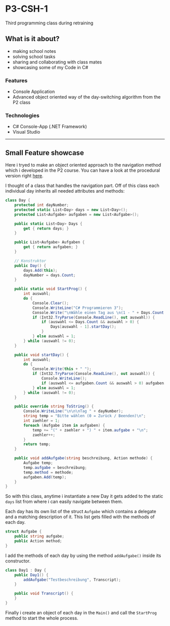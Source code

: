 # P3-CSH-1
Third programming class during retraining

## What is it about?

- making school notes
- solving school tasks
- sharing and collaborating with class mates
- showcasing some of my Code in C#

### Features

- Console Application
- Advanced object oriented way of the day-switching algorithm from the P2 class

### Technologies

- C# Console-App (.NET Framework)
- Visual Studio

---

## Small Feature showcase

Here i tryed to make an object oriented approach to the navigation method which i developed in the P2 course. You can have a look at the procedural version right [here](https://github.com/TobMoeller/P2-C-1).

I thought of a class that handles the navigation part. Off of this class each individual day inherits all needed attributes and methods:

```csharp
class Day {
    protected int dayNumber;
    protected static List<Day> days = new List<Day>();
    protected List<Aufgabe> aufgaben = new List<Aufgabe>();

    public static List<Day> Days {
        get { return days; }
    }

    public List<Aufgabe> Aufgaben {
        get { return aufgaben; }
    }

    // Konstruktor
    public Day() {
        days.Add(this);
        dayNumber = days.Count;
    }

    public static void StartProg() {
        int auswahl;
        do {
            Console.Clear();
            Console.WriteLine("C# Programmieren 3");
            Console.Write("\nWähle einen Tag aus \n(1 - " + Days.Count + ", 0 = Ende)\n ");
            if (Int32.TryParse(Console.ReadLine(), out auswahl)) {
                if (auswahl <= Days.Count && auswahl > 0) {
                    Days[auswahl - 1].startDay();
                }
            } else auswahl = 1;
        } while (auswahl != 0);
    }

    public void startDay() {
        int auswahl;
        do {
            Console.Write(this + " ");
            if (Int32.TryParse(Console.ReadLine(), out auswahl)) {
                Console.WriteLine();
                if (auswahl <= aufgaben.Count && auswahl > 0) aufgaben[auswahl - 1].method();
            } else auswahl = 1;
        } while (auswahl != 0);
    }

    public override string ToString() {
        Console.WriteLine("\n\n\nTag " + dayNumber);
        string temp = "Bitte wählen (0 = Zurück / Beenden)\n";
        int zaehler = 1;
        foreach (Aufgabe item in aufgaben) {
            temp += "(" + zaehler + ") " + item.aufgabe + "\n";
            zaehler++;
        }
        return temp;
    }

    public void addAufgabe(string beschreibung, Action methode) {
        Aufgabe temp;
        temp.aufgabe = beschreibung;
        temp.method = methode;
        aufgaben.Add(temp);
    }
}
```

So with this class, anytime i instantiate a new Day it gets added to the static `days` list from where i can easily navigate between them.

Each day has its own list of the struct `Aufgabe` which contains a delegate and a matching description of it. This list gets filled with the methods of each day.

```csharp
struct Aufgabe {
    public string aufgabe;
    public Action method;
}
```

I add the methods of each day by using the method `addAufgabe()` inside its constructor.

```csharp
class Day1 : Day {
    public Day1() {
        addAufgabe("Testbeschreibung", Transcript);
    }

    public void Transcript() {
    }
}
```
Finally i create an object of each day in the `Main()` and call the `StartProg` method to start the whole process.
